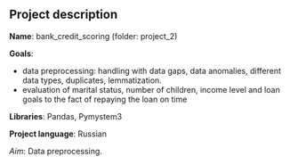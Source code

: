## Project description ##

**Name**: bank_credit_scoring (folder: project_2)

**Goals**:
  - data preprocessing: handling with data gaps, data anomalies, different data types, duplicates, lemmatization.
  - evaluation of marital status, number of children, income level and loan goals to the fact of repaying the loan on time

**Libraries**: Pandas, Pymystem3

**Project language**: Russian

*Aim*: Data preprocessing.

